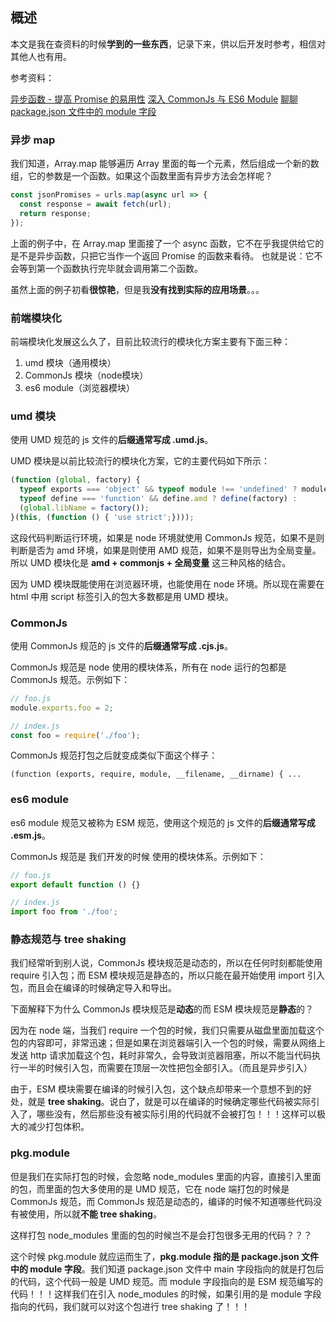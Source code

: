 ## 概述

本文是我在查资料的时候**学到的一些东西**，记录下来，供以后开发时参考，相信对其他人也有用。

参考资料：

[异步函数 - 提高 Promise 的易用性](https://developers.google.com/web/fundamentals/primers/async-functions)
[深入 CommonJs 与 ES6 Module](https://segmentfault.com/a/1190000017878394)
[聊聊 package.json 文件中的 module 字段](https://juejin.im/entry/5a99ed5c6fb9a028cd448d6a)

### 异步 map

我们知道，Array.map 能够遍历 Array 里面的每一个元素，然后组成一个新的数组，它的参数是一个函数。如果这个函数里面有异步方法会怎样呢？

``` js
const jsonPromises = urls.map(async url => {
  const response = await fetch(url);
  return response;
});
```

上面的例子中，在 Array.map 里面接了一个 async 函数，它不在乎我提供给它的是不是异步函数，只把它当作一个返回 Promise 的函数来看待。 也就是说：它不会等到第一个函数执行完毕就会调用第二个函数。

虽然上面的例子初看**很惊艳**，但是我**没有找到实际的应用场景**。。。

### 前端模块化

前端模块化发展这么久了，目前比较流行的模块化方案主要有下面三种：

1. umd 模块（通用模块）
2. CommonJs 模块（node模块）
3. es6 module（浏览器模块）

### umd 模块

使用 UMD 规范的 js 文件的**后缀通常写成 .umd.js**。

UMD 模块是以前比较流行的模块化方案，它的主要代码如下所示：

```js
(function (global, factory) {
  typeof exports === 'object' && typeof module !== 'undefined' ? module.exports = factory() :
  typeof define === 'function' && define.amd ? define(factory) :
  (global.libName = factory());
}(this, (function () { 'use strict';})));
```

这段代码判断运行环境，如果是 node 环境就使用 CommonJs 规范，如果不是则判断是否为 amd 环境，如果是则使用 AMD 规范，如果不是则导出为全局变量。所以 UMD 模块化是 **amd + commonjs + 全局变量** 这三种风格的结合。

因为 UMD 模块既能使用在浏览器环境，也能使用在 node 环境。所以现在需要在 html 中用 script 标签引入的包大多数都是用 UMD 模块。

### CommonJs

使用 CommonJs 规范的 js 文件的**后缀通常写成 .cjs.js**。

CommonJs 规范是 node 使用的模块体系，所有在 node 运行的包都是 CommonJs 规范。示例如下：

``` js
// foo.js
module.exports.foo = 2;

// index.js
const foo = require('./foo');
```

CommonJs 规范打包之后就变成类似下面这个样子：

```
(function (exports, require, module, __filename, __dirname) { ...
```

### es6 module

es6 module 规范又被称为 ESM 规范，使用这个规范的 js 文件的**后缀通常写成 .esm.js**。

CommonJs 规范是 我们开发的时候 使用的模块体系。示例如下：

```js
// foo.js
export default function () {}

// index.js
import foo from './foo';
```

### 静态规范与 tree shaking

我们经常听到别人说，CommonJs 模块规范是动态的，所以在任何时刻都能使用 require 引入包；而 ESM 模块规范是静态的，所以只能在最开始使用 import 引入包，而且会在编译的时候确定导入和导出。

下面解释下为什么 CommonJs 模块规范是**动态**的而 ESM 模块规范是**静态**的？

因为在 node 端，当我们 require 一个包的时候，我们只需要从磁盘里面加载这个包的内容即可，非常迅速；但是如果在浏览器端引入一个包的时候，需要从网络上发送 http 请求加载这个包，耗时非常久，会导致浏览器阻塞，所以不能当代码执行一半的时候引入包，而需要在顶层一次性把包全部引入。（而且是异步引入）

由于，ESM 模块需要在编译的时候引入包，这个缺点却带来一个意想不到的好处，就是 **tree shaking**。说白了，就是可以在编译的时候确定哪些代码被实际引入了，哪些没有，然后那些没有被实际引用的代码就不会被打包！！！这样可以极大的减少打包体积。

### pkg.module

但是我们在实际打包的时候，会忽略 node_modules 里面的内容，直接引入里面的包，而里面的包大多使用的是 UMD 规范，它在 node 端打包的时候是 CommonJs 规范，而 CommonJs 规范是动态的，编译的时候不知道哪些代码没有被使用，所以就**不能 tree shaking**。

这样打包 node_modules 里面的包的时候岂不是会打包很多无用的代码？？？

这个时候 pkg.module 就应运而生了，**pkg.module 指的是 package.json 文件中的 module 字段**。我们知道 package.json 文件中 main 字段指向的就是打包后的代码，这个代码一般是 UMD 规范。而 module 字段指向的是 ESM 规范编写的代码！！！这样我们在引入 node_modules 的时候，如果引用的是 module 字段指向的代码，我们就可以对这个包进行 tree shaking 了！！！

